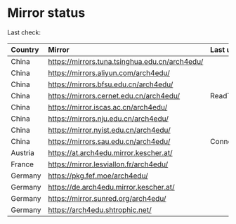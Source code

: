<script src="./time.js"></script>
# Mirror status
Last check: <script type="text/javascript">localize(1749680658.947494);</script>

|Country|Mirror|Last update|
|:------|:-----|:----------|
|China|https://mirrors.tuna.tsinghua.edu.cn/arch4edu/|<script type="text/javascript">localize(1749667668);</script>|
|China|https://mirrors.aliyun.com/arch4edu/|<script type="text/javascript">localize(1749667668);</script>|
|China|https://mirrors.bfsu.edu.cn/arch4edu/|<script type="text/javascript">localize(1749624578);</script>|
|China|https://mirrors.cernet.edu.cn/arch4edu/|ReadTimeout|
|China|https://mirror.iscas.ac.cn/arch4edu/|<script type="text/javascript">localize(1749624578);</script>|
|China|https://mirrors.nju.edu.cn/arch4edu/|<script type="text/javascript">localize(1749538053);</script>|
|China|https://mirror.nyist.edu.cn/arch4edu/|<script type="text/javascript">localize(1749624578);</script>|
|China|https://mirrors.sau.edu.cn/arch4edu/|ConnectionError|
|Austria|https://at.arch4edu.mirror.kescher.at/|<script type="text/javascript">localize(1749624578);</script>|
|France|https://mirror.lesviallon.fr/arch4edu/|<script type="text/javascript">localize(1749020703);</script>|
|Germany|https://pkg.fef.moe/arch4edu/|<script type="text/javascript">localize(1749624578);</script>|
|Germany|https://de.arch4edu.mirror.kescher.at/|<script type="text/javascript">localize(1749624578);</script>|
|Germany|https://mirror.sunred.org/arch4edu/|<script type="text/javascript">localize(1749624578);</script>|
|Germany|https://arch4edu.shtrophic.net/|<script type="text/javascript">localize(1749624578);</script>|

<script src="./tablefilter/tablefilter.js"></script>
<script src="./table.js"></script>